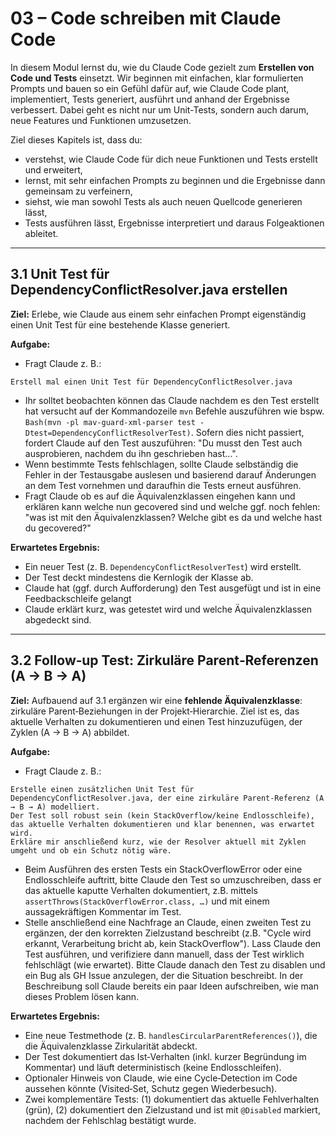 # 03 – Code schreiben mit Claude Code

In diesem Modul lernst du, wie du Claude Code gezielt zum **Erstellen von Code und Tests** einsetzt. Wir beginnen mit einfachen, klar formulierten Prompts und bauen so ein Gefühl dafür auf, wie Claude Code plant, implementiert, Tests generiert, ausführt und anhand der Ergebnisse verbessert. Dabei geht es nicht nur um Unit-Tests, sondern auch darum, neue Features und Funktionen umzusetzen.

Ziel dieses Kapitels ist, dass du:
- verstehst, wie Claude Code für dich neue Funktionen und Tests erstellt und erweitert,
- lernst, mit sehr einfachen Prompts zu beginnen und die Ergebnisse dann gemeinsam zu verfeinern,
- siehst, wie man sowohl Tests als auch neuen Quellcode generieren lässt,
- Tests ausführen lässt, Ergebnisse interpretiert und daraus Folgeaktionen ableitet.

---

## 3.1 Unit Test für DependencyConflictResolver.java erstellen

**Ziel:** Erlebe, wie Claude aus einem sehr einfachen Prompt eigenständig einen Unit Test für eine bestehende Klasse generiert.

**Aufgabe:**
- Fragt Claude z. B.:

```text
Erstell mal einen Unit Test für DependencyConflictResolver.java
```

- Ihr solltet beobachten können das Claude nachdem es den Test erstellt hat versucht auf der Kommandozeile `mvn` Befehle auszuführen wie bspw. `Bash(mvn -pl mav-guard-xml-parser test -Dtest=DependencyConflictResolverTest)`. Sofern dies nicht passiert, fordert Claude auf den Test auszuführen: "Du musst den Test auch ausprobieren, nachdem du ihn geschrieben hast...". 
- Wenn bestimmte Tests fehlschlagen, sollte Claude selbständig die Fehler in der Testausgabe auslesen und basierend darauf Änderungen an dem Test vornehmen und daraufhin die Tests erneut ausführen.
- Fragt Claude ob es auf die Äquivalenzklassen eingehen kann und erklären kann welche nun gecovered sind und welche ggf. noch fehlen: "was ist mit den Äquivalenzklassen? Welche gibt es da und welche hast du gecovered?"

**Erwartetes Ergebnis:**
- Ein neuer Test (z. B. `DependencyConflictResolverTest`) wird erstellt.
- Der Test deckt mindestens die Kernlogik der Klasse ab.
- Claude hat (ggf. durch Aufforderung) den Test ausgefügt und ist in eine Feedbackschleife gelangt
- Claude erklärt kurz, was getestet wird und welche Äquivalenzklassen abgedeckt sind.

---

## 3.2 Follow‑up Test: Zirkuläre Parent‑Referenzen (A → B → A)

**Ziel:** Aufbauend auf 3.1 ergänzen wir eine **fehlende Äquivalenzklasse**: zirkuläre Parent‑Beziehungen in der Projekt‑Hierarchie. Ziel ist es, das aktuelle Verhalten zu dokumentieren und einen Test hinzuzufügen, der Zyklen (A → B → A) abbildet.

**Aufgabe:**
- Fragt Claude z. B.:

```text
Erstelle einen zusätzlichen Unit Test für DependencyConflictResolver.java, der eine zirkuläre Parent‑Referenz (A → B → A) modelliert.  
Der Test soll robust sein (kein StackOverflow/keine Endlosschleife), das aktuelle Verhalten dokumentieren und klar benennen, was erwartet wird.  
Erkläre mir anschließend kurz, wie der Resolver aktuell mit Zyklen umgeht und ob ein Schutz nötig wäre.
```

- Beim Ausführen des ersten Tests ein StackOverflowError oder eine Endlosschleife auftritt, bitte Claude den Test so umzuschreiben, dass er das aktuelle kaputte Verhalten dokumentiert, z.B. mittels `assertThrows(StackOverflowError.class, …)` und mit einem aussagekräftigen Kommentar im Test.
- Stelle anschließend eine Nachfrage an Claude, einen zweiten Test zu ergänzen, der den korrekten Zielzustand beschreibt (z.B. "Cycle wird erkannt, Verarbeitung bricht ab, kein StackOverflow"). Lass Claude den Test ausführen, und verifiziere dann manuell, dass der Test wirklich fehlschlägt (wie erwartet). Bitte Claude danach den Test zu disablen und ein Bug als GH Issue anzulegen, der die Situation beschreibt. In der Beschreibung soll Claude bereits ein paar Ideen aufschreiben, wie man dieses Problem lösen kann.

**Erwartetes Ergebnis:**
- Eine neue Testmethode (z. B. `handlesCircularParentReferences()`), die die Äquivalenzklasse Zirkularität abdeckt.
- Der Test dokumentiert das Ist‑Verhalten (inkl. kurzer Begründung im Kommentar) und läuft deterministisch (keine Endlosschleifen).
- Optionaler Hinweis von Claude, wie eine Cycle‑Detection im Code aussehen könnte (Visited‑Set, Schutz gegen Wiederbesuch).
- Zwei komplementäre Tests: (1) dokumentiert das aktuelle Fehlverhalten (grün), (2) dokumentiert den Zielzustand und ist mit `@Disabled` markiert, nachdem der Fehlschlag bestätigt wurde.


